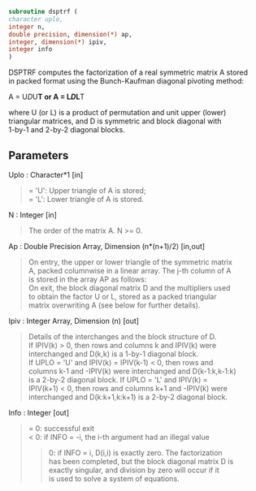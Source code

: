 ```fortran  
subroutine dsptrf (  
character uplo,  
integer n,  
double precision, dimension(*) ap,  
integer, dimension(*) ipiv,  
integer info  
)  
```  
  
DSPTRF computes the factorization of a real symmetric matrix A stored  
in packed format using the Bunch-Kaufman diagonal pivoting method:  
  
A = U*D*U**T  or  A = L*D*L**T  
  
where U (or L) is a product of permutation and unit upper (lower)  
triangular matrices, and D is symmetric and block diagonal with  
1-by-1 and 2-by-2 diagonal blocks.  
  
## Parameters  
Uplo : Character*1 [in]  
> = 'U':  Upper triangle of A is stored;  
> = 'L':  Lower triangle of A is stored.  
  
N : Integer [in]  
> The order of the matrix A.  N >= 0.  
  
Ap : Double Precision Array, Dimension (n*(n+1)/2) [in,out]  
> On entry, the upper or lower triangle of the symmetric matrix  
> A, packed columnwise in a linear array.  The j-th column of A  
> is stored in the array AP as follows:  
> On exit, the block diagonal matrix D and the multipliers used  
> to obtain the factor U or L, stored as a packed triangular  
> matrix overwriting A (see below for further details).  
  
Ipiv : Integer Array, Dimension (n) [out]  
> Details of the interchanges and the block structure of D.  
> If IPIV(k) > 0, then rows and columns k and IPIV(k) were  
> interchanged and D(k,k) is a 1-by-1 diagonal block.  
> If UPLO = 'U' and IPIV(k) = IPIV(k-1) < 0, then rows and  
> columns k-1 and -IPIV(k) were interchanged and D(k-1:k,k-1:k)  
> is a 2-by-2 diagonal block.  If UPLO = 'L' and IPIV(k) =  
> IPIV(k+1) < 0, then rows and columns k+1 and -IPIV(k) were  
> interchanged and D(k:k+1,k:k+1) is a 2-by-2 diagonal block.  
  
Info : Integer [out]  
> = 0: successful exit  
> < 0: if INFO = -i, the i-th argument had an illegal value  
> > 0: if INFO = i, D(i,i) is exactly zero.  The factorization  
> has been completed, but the block diagonal matrix D is  
> exactly singular, and division by zero will occur if it  
> is used to solve a system of equations.  
  
